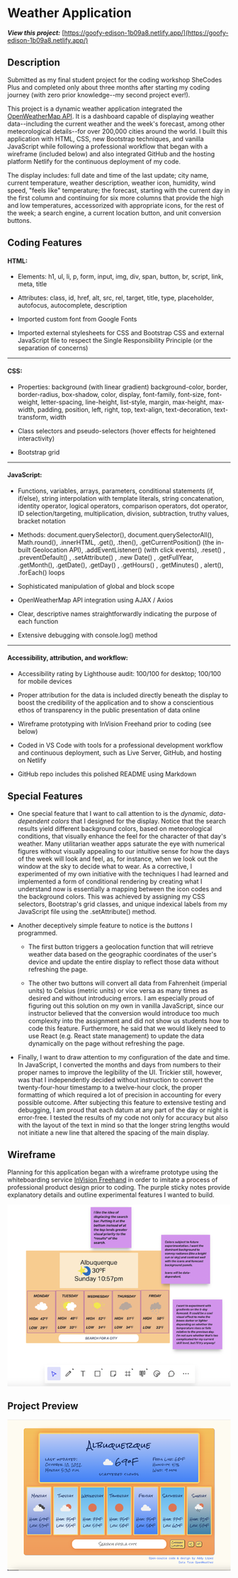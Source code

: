 # Weather Application

**_View this project:_** [https://goofy-edison-1b09a8.netlify.app/](https://goofy-edison-1b09a8.netlify.app/)

## Description

Submitted as my final student project for the coding workshop SheCodes Plus and completed only about three months after starting my coding journey (with zero prior knowledge--my second project ever!).

This project is a dynamic weather application integrated the [OpenWeatherMap API](https://openweathermap.org/api). It is a dashboard capable of displaying weather data--including the current weather and the week's forecast, among other meteorological details--for over 200,000 cities around the world. I built this application with HTML, CSS, new Bootstrap techniques, and vanilla JavaScript while following a professional workflow that began with a wireframe (included below) and also integrated GitHub and the hosting platform Netlify for the continuous deployment of my code.

The display includes: full date and time of the last update; city name, current temperature, weather description, weather icon, humidity, wind speed, "feels like" temperature; the forecast, starting with the current day in the first column and continuing for six more columns that provide the high and low temperatures, accessorized with appropriate icons, for the rest of the week; a search engine, a current location button, and unit conversion buttons.

## Coding Features

#### HTML:

- Elements: h1, ul, li, p, form, input, img, div, span, button, br, script, link, meta, title

- Attributes: class, id, href, alt, src, rel, target, title, type, placeholder, autofocus, autocomplete, description

- Imported custom font from Google Fonts

- Imported external stylesheets for CSS and Bootstrap CSS and external JavaScript file to respect the Single Responsibility Principle (or the separation of concerns)

---

#### CSS:

- Properties: background (with linear gradient) background-color, border, border-radius, box-shadow, color, display, font-family, font-size, font-weight, letter-spacing, line-height, list-style, margin, max-height, max-width, padding, position, left, right, top, text-align, text-decoration, text-transform, width

- Class selectors and pseudo-selectors (hover effects for heightened interactivity)

- Bootstrap grid

---

#### JavaScript:

- Functions, variables, arrays, parameters, conditional statements (if, if/else), string interpolation with template literals, string concatenation, identity operator, logical operators, comparison operators, dot operator, ID selection/targeting, multiplication, division, subtraction, truthy values, bracket notation

- Methods: document.querySelector(), document.querySelectorAll(), Math.round(), .innerHTML, .get(), .then(), .getCurrentPosition() (the in-built Geolocation API), .addEventListener() (with click events), .reset() , .preventDefault() , .setAttribute() , .new Date() , .getFullYear, .getMonth(), .getDate(), .getDay() , .getHours() , .getMinutes() , alert(), .forEach() loops

- Sophisticated manipulation of global and block scope

- OpenWeatherMap API integration using AJAX / Axios

- Clear, descriptive names straightforwardly indicating the purpose of each function

- Extensive debugging with console.log() method

---

#### Accessibility, attribution, and workflow:

- Accessibility rating by Lighthouse audit: 100/100 for desktop; 100/100 for mobile devices

- Proper attribution for the data is included directly beneath the display to boost the credibility of the application and to show a conscientious ethos of transparency in the public presentation of data online

- Wireframe prototyping with InVision Freehand prior to coding (see below)

- Coded in VS Code with tools for a professional development workflow and continuous deployment, such as Live Server, GitHub, and hosting on Netlify

- GitHub repo includes this polished README using Markdown

## Special Features

- One special feature that I want to call attention to is the _dynamic, data-dependent colors_ that I designed for the display. Notice that the search results yield different background colors, based on meteorological conditions, that visually enhance the feel for the character of that day's weather. Many utilitarian weather apps saturate the eye with numerical figures without visually appealing to our intuitive sense for how the days of the week will look and feel, as, for instance, when we look out the window at the sky to decide what to wear. As a corrective, I experimented of my own initiative with the techniques I had learned and implemented a form of conditional rendering by creating what I understand now is essentially a mapping between the icon codes and the background colors. This was achieved by assigning my CSS selectors, Bootstrap's grid classes, and unique indexical labels from my JavaScript file using the .setAttribute() method.

- Another deceptively simple feature to notice is the _buttons_ I programmed.

  - The first button triggers a geolocation function that will retrieve weather data based on the geographic coordinates of the user's device and update the entire display to reflect those data without refreshing the page.

  - The other two buttons will convert all data from Fahrenheit (imperial units) to Celsius (metric units) or vice versa as many times as desired and without introducing errors. I am especially proud of figuring out this solution on my own in vanilla JavaScript, since our instructor believed that the conversion would introduce too much complexity into the assignment and did not show us students how to code this feature. Furthermore, he said that we would likely need to use React (e.g. React state management) to update the data dynamically on the page without refreshing the page.

- Finally, I want to draw attention to my configuration of the date and time. In JavaScript, I converted the months and days from numbers to their proper names to improve the legibility of the UI. Trickier still, however, was that I independently decided without instruction to convert the twenty-four-hour timestamp to a twelve-hour clock, the proper formatting of which required a lot of precision in accounting for every possible outcome. After subjecting this feature to extensive testing and debugging, I am proud that each datum at any part of the day or night is error-free. I tested the results of my code not only for accuracy but also with the layout of the text in mind so that the longer string lengths would not initiate a new line that altered the spacing of the main display.

## Wireframe

Planning for this application began with a wireframe prototype using the whiteboarding service [InVision Freehand](https://www.invisionapp.com/freehand) in order to imitate a process of professional product design prior to coding. The purple sticky notes provide explanatory details and outline experimental features I wanted to build.

![Weather Application Wireframe](src/assets/weather-application-wireframe.png)

## Project Preview

![Weather Application Preview](src/assets/weather-application-preview.png)
